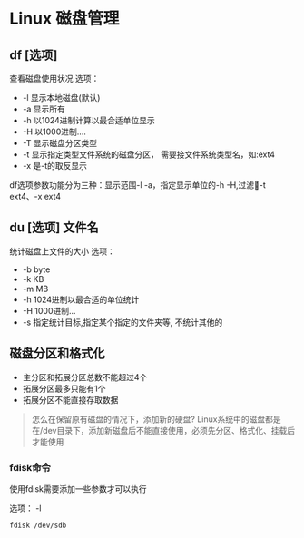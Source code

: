 # Linux 磁盘管理

## df [选项]

查看磁盘使用状况
选项：
 - -l 显示本地磁盘(默认)
 - -a 显示所有
 - -h 以1024进制计算以最合适单位显示
 - -H 以1000进制....
 - -T 显示磁盘分区类型
 - -t 显示指定类型文件系统的磁盘分区， 需要接文件系统类型名，如:ext4
 - -x 是-t的取反显示

df选项参数功能分为三种：显示范围-l -a，指定显示单位的-h -H,过滤-t ext4、-x ext4


## du [选项] 文件名

统计磁盘上文件的大小
选项：
- -b byte
- -k KB
- -m MB
- -h 1024进制以最合适的单位统计
- -H 1000进制...
- -s 指定统计目标,指定某个指定的文件夹等, 不统计其他的

## 磁盘分区和格式化

- 主分区和拓展分区总数不能超过4个
- 拓展分区最多只能有1个
- 拓展分区不能直接存取数据

> 怎么在保留原有磁盘的情况下，添加新的硬盘?
Linux系统中的磁盘都是在/dev目录下，添加新磁盘后不能直接使用，必须先分区、格式化、挂载后才能使用

### fdisk命令
使用fdisk需要添加一些参数才可以执行

选项：
 -l

`
fdisk /dev/sdb
`






